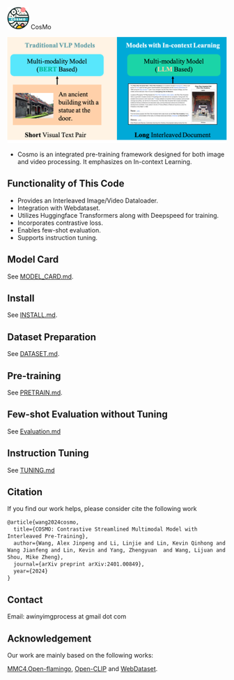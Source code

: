 <img src="figures/cosmo_logo.png" alt="CosMo" width="50"/> CosMo


![](figures/motivation.png)

- Cosmo is an integrated pre-training framework designed for both image and video processing. It emphasizes on In-context Learning.

## Functionality of This Code
- Provides an Interleaved Image/Video Dataloader.
- Integration with Webdataset.
- Utilizes Huggingface Transformers along with Deepspeed for training.
- Incorporates contrastive loss.
- Enables few-shot evaluation.
- Supports instruction tuning.





## Model Card
See [MODEL_CARD.md](MODEL_CARD.md).


## Install
See [INSTALL.md](INSTALL.md).

## Dataset Preparation
See [DATASET.md](DATASET.md).


## Pre-training
See [PRETRAIN.md](PRETRAIN.md).

## Few-shot Evaluation without Tuning
See [Evaluation.md](EVALUATION.md)

## Instruction Tuning
See [TUNING.md](TUNING.md)



## Citation

If you find our work helps, please consider cite the following work

```
@article{wang2024cosmo,
  title={COSMO: Contrastive Streamlined Multimodal Model with Interleaved Pre-Training},
  author={Wang, Alex Jinpeng and Li, Linjie and Lin, Kevin Qinhong and Wang Jianfeng and Lin, Kevin and Yang, Zhengyuan  and Wang, Lijuan and Shou, Mike Zheng},
  journal={arXiv preprint arXiv:2401.00849},
  year={2024}
}
```


## Contact
Email: awinyimgprocess at gmail dot com


## Acknowledgement
Our work are mainly based on the following works:

[MMC4](https://github.com/allenai/mmc4),[Open-flamingo](https://github.com/mlfoundations/open_flamingo), [Open-CLIP](https://github.com/mlfoundations/open_clip) and [WebDataset](https://github.com/webdataset/webdataset).